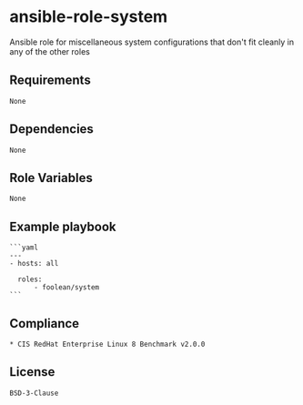 # ansible-role-system

Ansible role for miscellaneous system configurations that don't fit cleanly in
any of the other roles


## Requirements

    None


## Dependencies

    None


## Role Variables

    None


## Example playbook

    ```yaml
    ---
    - hosts: all

      roles:
          - foolean/system
    ```


## Compliance

    * CIS RedHat Enterprise Linux 8 Benchmark v2.0.0


## License

    BSD-3-Clause
